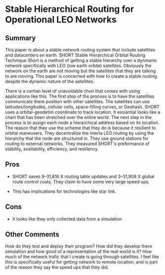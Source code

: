 # Stable Hierarchical Routing for Operational LEO Networks
## Summary
This paper is about a stable network routing system that include satellites and datacenters on earth.
SHORT Stable Hierarchical Orbital Routing Technique
Short is a method of getting a stable hierarchy over a dynmanic network specifically with LEO (low earth orbite) satellites.
Obviously the network on the earth are not moving but the satellites that they are talking to are moving.
This paper is concerned with how to create a stable routing despite the dynamic nature of the satellites.

There is a certian level of unavoidable chun that comes with using applications like this.
The first step of the process is to have the satellites communicate there position with other satellites.
The satellites can use latitudes/longitudes, cellular cells, space-filling curves, or Geohash.
SHORT uses a orbital-geodetim coordinate to track location.
It essiantial looks like a chart that has been stretched over the entire world.
The next step in the process is to assign each node a hierarchical address based on its location.
The reason that they use the scheme that they do is because it resilient to orbital maneuvers.
They decentralize the interla LEO routing by using the hierarchy that the node are structured in.
They use ground stations for routing to external networks.
They measured SHORT's preformance of stability, availability, efficiency, and resiliency.

## Pros
- SHORT saves 9–31,816 X routing table updates and 3–31,908 X global route control costs.
They claim to have some very large speed ups.

- This has implications for technologies like star link.

## Cons
- It looks like they only collected data from a simulation.

## Other Comments
How do they test and deploy their program?
How did they develop there simulation and how good of a representation of the real world is it?
How much of the network trafic that I create is going through satellites.
I feel like this is specifically useful for getting network to remote location, and is part of the reason they say the speed ups that they did.

